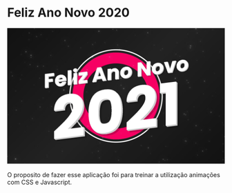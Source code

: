 # Feliz Ano Novo 2020

![Feliz Ano Novo 2020](./images/img-do-projeto.JPG)


O proposito de fazer esse aplicação foi para treinar a utilização animações com CSS e Javascript.